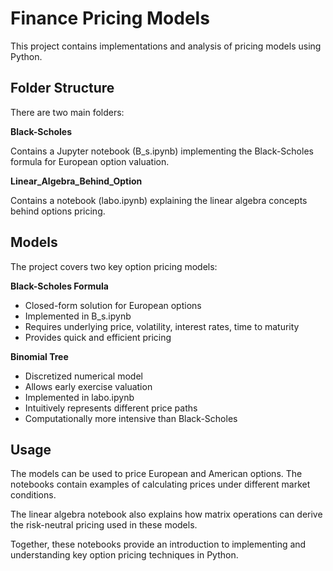 # Finance Pricing Models

This project contains implementations and analysis of pricing models using Python.

## Folder Structure

There are two main folders:

**Black-Scholes**

Contains a Jupyter notebook (B_s.ipynb) implementing the Black-Scholes formula for European option valuation.

**Linear_Algebra_Behind_Option** 

Contains a notebook (labo.ipynb) explaining the linear algebra concepts behind options pricing.

## Models

The project covers two key option pricing models:

**Black-Scholes Formula**

- Closed-form solution for European options
- Implemented in B_s.ipynb
- Requires underlying price, volatility, interest rates, time to maturity
- Provides quick and efficient pricing

**Binomial Tree** 

- Discretized numerical model 
- Allows early exercise valuation
- Implemented in labo.ipynb
- Intuitively represents different price paths
- Computationally more intensive than Black-Scholes

## Usage

The models can be used to price European and American options. The notebooks contain examples of calculating prices under different market conditions.

The linear algebra notebook also explains how matrix operations can derive the risk-neutral pricing used in these models.

Together, these notebooks provide an introduction to implementing and understanding key option pricing techniques in Python.